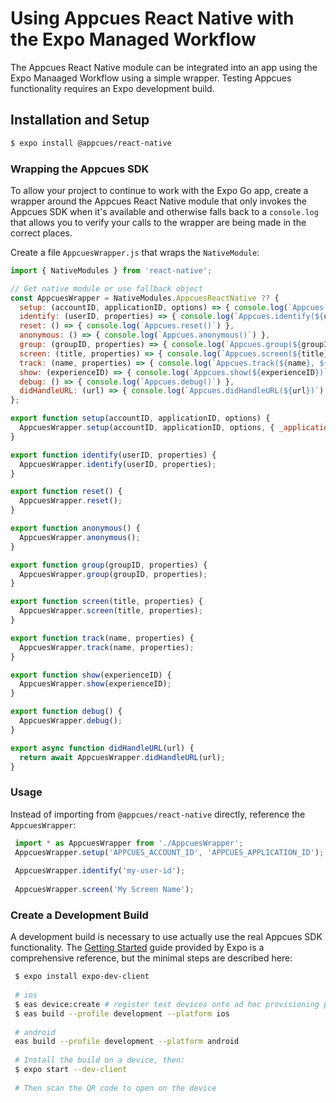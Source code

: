 # Using Appcues React Native with the Expo Managed Workflow

The Appcues React Native module can be integrated into an app using the Expo Manaaged Workflow using a simple wrapper. Testing Appcues functionality requires an Expo development build.

## Installation and Setup

```sh
$ expo install @appcues/react-native
```

### Wrapping the Appcues SDK

To allow your project to continue to work with the Expo Go app, create a wrapper around the Appcues React Native module that only invokes the Appcues SDK when it's available and otherwise falls back to a `console.log` that allows you to verify your calls to the wrapper are being made in the correct places.

Create a file `AppcuesWrapper.js` that wraps the `NativeModule`:

```js
import { NativeModules } from 'react-native';

// Get native module or use fallback object
const AppcuesWrapper = NativeModules.AppcuesReactNative ?? {
  setup: (accountID, applicationID, options) => { console.log(`Appcues.setup(${accountID}, ${applicationID}, ${JSON.stringify(options)})`) },
  identify: (userID, properties) => { console.log(`Appcues.identify(${userID}, ${JSON.stringify(properties)})`) },
  reset: () => { console.log(`Appcues.reset()`) },
  anonymous: () => { console.log(`Appcues.anonymous()`) },
  group: (groupID, properties) => { console.log(`Appcues.group(${groupID}, ${JSON.stringify(properties)}`) },
  screen: (title, properties) => { console.log(`Appcues.screen(${title}, ${JSON.stringify(properties)})`) },
  track: (name, properties) => { console.log(`Appcues.track(${name}, ${JSON.stringify(properties)})`) },
  show: (experienceID) => { console.log(`Appcues.show(${experienceID})`) },
  debug: () => { console.log(`Appcues.debug()`) },
  didHandleURL: (url) => { console.log(`Appcues.didHandleURL(${url})`); return false },
};

export function setup(accountID, applicationID, options) {
  AppcuesWrapper.setup(accountID, applicationID, options, { _applicationFramework: 'expo' });
}

export function identify(userID, properties) {
  AppcuesWrapper.identify(userID, properties);
}

export function reset() {
  AppcuesWrapper.reset();
}

export function anonymous() {
  AppcuesWrapper.anonymous();
}

export function group(groupID, properties) {
  AppcuesWrapper.group(groupID, properties);
}

export function screen(title, properties) {
  AppcuesWrapper.screen(title, properties);
}

export function track(name, properties) {
  AppcuesWrapper.track(name, properties);
}

export function show(experienceID) {
  AppcuesWrapper.show(experienceID);
}

export function debug() {
  AppcuesWrapper.debug();
}

export async function didHandleURL(url) {
  return await AppcuesWrapper.didHandleURL(url);
}
```

### Usage

Instead of importing from `@appcues/react-native` directly, reference the `AppcuesWrapper`:

```js
 import * as AppcuesWrapper from './AppcuesWrapper';
 AppcuesWrapper.setup('APPCUES_ACCOUNT_ID', 'APPCUES_APPLICATION_ID');
 
 AppcuesWrapper.identify('my-user-id');
 
 AppcuesWrapper.screen('My Screen Name');
 ```

### Create a Development Build

A development build is necessary to use actually use the real Appcues SDK functionality. The [Getting Started](https://docs.expo.dev/development/getting-started) guide provided by Expo is a comprehensive reference, but the minimal steps are described here:

```sh
 $ expo install expo-dev-client
 
 # ios
 $ eas device:create # register test devices onto ad hoc provisioning profile
 $ eas build --profile development --platform ios
 
 # android
 eas build --profile development --platform android
 
 # Install the build on a device, then:
 $ expo start --dev-client
 
 # Then scan the QR code to open on the device
 ```
